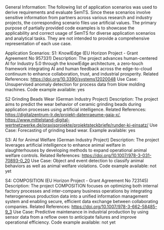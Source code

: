 General Information:
The following list of application scenarios was used to derive requirements and evaluate SemTS.
Since these scenarios involve sensitive information from partners across various research and industry projects, the corresponding scenario files use artificial values.
The primary purpose of partially provided code examples is to showcase the applicability and correct usage of SemTS for diverse application scenarios and analytical tasks. They are not intended to provide a comprehensive representation of each use case.

Application Scenarios:
S1:
KnowlEdge (EU Horizon Project - Grant Agreement No 957331)
Description: The project advances human-centered AI for Industry 5.0 through the knowlEdge architecture, a zero-touch framework integrating AI and human feedback across the edge-to-cloud continuum to enhance collaboration, trust, and industrial prosperity.
Related References: https://doi.org/10.3390/systems12020048
Use Case: Unsupervised anomaly detection for process data from blow molding machines.
Code example available: yes

S2
Grinding Beads Wear (German Industry Project)
Description: The project aims to predict the wear behavior of ceramic grinding beads during application processes using artificial intelligence.
Related References: https://digitalzentrum-lr.de/projekt-datenraeume-gaia-x/, https://www.mittelstand-digital-wertnetzwerke.de/praxisprojekte/projektsteckbriefe/runder-ki-einsatz/
Use Case: Forecasting of grinding bead wear.
Example available: yes

S3:
AI for Animal Welfare (German Industry Project)
Description: The project leverages artificial intelligence to enhance animal welfare in slaughterhouses by developing methods to expand operational animal welfare controls.
Related References: https://doi.org/10.1007/978-3-031-70893-0_20
Use Case: Object and event detection to classify animal behaviors as well as animal welfare violations.
Code example available: not yet

S4:
COMPOSITION (EU Horizon Project - Grant Agreement No 723145)
Description: The project COMPOSITION focuses on optimizing both internal factory processes and inter-company business operations by integrating heterogeneous production data into a unified information management system and enabling secure, efficient data exchange between collaborating companies.
Related References: https://doi.org/10.1007/978-3-662-58485-9_3
Use Case: Predictive maintenance in industrial production by using sensor data from a reflow oven to anticipate failures and improve operational efficiency.
Code example available: not yet